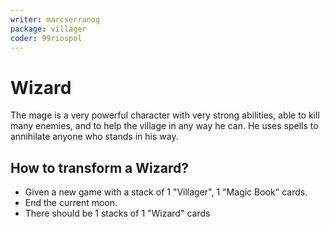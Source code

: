 ```yaml
---
writer: marcserranog
package: villager
coder: 99riospol
---
```


# Wizard

The mage is a very powerful character with very strong abilities, 
able to kill many enemies, and to help the village in any way he can.
He uses spells to annihilate anyone who stands in his way.

## How to transform a Wizard?

 * Given a new game with a stack of 1 "Villager", 1 "Magic Book" cards.
 * End the current moon.
 * There should be 1 stacks of 1 "Wizard" cards
